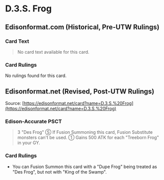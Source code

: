 # D.3.S. Frog

## Edisonformat.com (Historical, Pre-UTW Rulings)

### Card Text

> No card text available for this card.

### Card Rulings

No rulings found for this card.

## Edisonformat.net (Revised, Post-UTW Rulings)

Source: [https://edisonformat.net/card?name=D.3.S.%20Frog](https://edisonformat.net/card?name=D.3.S.%20Frog)

### Edison-Accurate PSCT

> 3 "Des Frog"
> Ⓢ If Fusion Summoning this card, Fusion Substitute monsters can't be used.
> ① Gains 500 ATK for each "Treeborn Frog" in your GY.

### Card Rulings

*   You can Fusion Summon this card with a "Dupe Frog" being treated as "Des Frog", but not with "King of the Swamp".
            